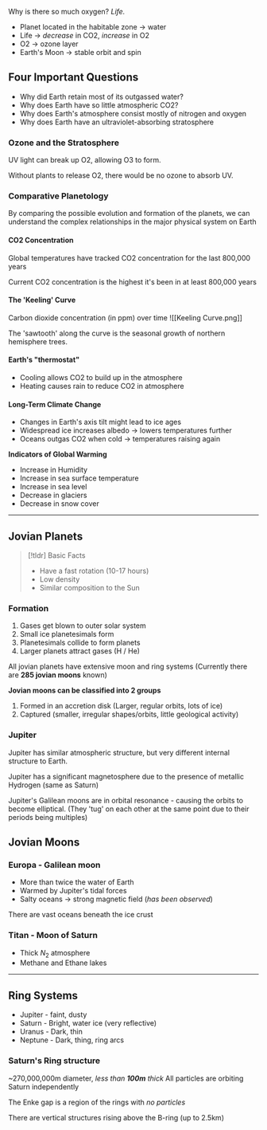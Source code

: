 

Why is there so much oxygen? *Life.*
- Planet located in the habitable zone -> water
- Life -> *decrease* in CO2, *increase* in O2
- O2 -> ozone layer
- Earth's Moon -> stable orbit and spin


## Four Important Questions
- Why did Earth retain most of its outgassed water?
- Why does Earth have so little atmospheric CO2?
- Why does Earth's atmosphere consist mostly of nitrogen and oxygen
- Why does Earth have an ultraviolet-absorbing stratosphere


### Ozone and the Stratosphere
UV light can break up O2, allowing O3 to form.

Without plants to release O2, there would be no ozone to absorb UV.


### Comparative Planetology
By comparing the possible evolution and formation of the planets, we can understand the complex relationships in the major physical system on Earth


#### CO2 Concentration
Global temperatures have tracked CO2 concentration for the last 800,000 years

Current CO2 concentration is the highest it's been in at least 800,000 years


#### The 'Keeling' Curve
Carbon dioxide concentration (in ppm) over time
![[Keeling Curve.png]]

The 'sawtooth' along the curve is the seasonal growth of northern hemisphere trees.

#### Earth's "thermostat"
- Cooling allows CO2 to build up in the atmosphere
- Heating causes rain to reduce CO2 in atmosphere

#### Long-Term Climate Change
- Changes in Earth's axis tilt might lead to ice ages
- Widespread ice increases albedo -> lowers temperatures further
- Oceans outgas CO2 when cold -> temperatures raising again


**Indicators of Global Warming**
- Increase in Humidity 
- Increase in sea surface temperature
- Increase in sea level
- Decrease in glaciers
- Decrease in snow cover

---

## Jovian Planets

>[!tldr] Basic Facts
>- Have a fast rotation (10-17 hours)
>- Low density
>- Similar composition to the Sun
### Formation
1. Gases get blown to outer solar system
2. Small ice planetesimals form
3. Planetesimals collide to form planets
4. Larger planets attract gases (H / He)

All jovian planets have extensive moon and ring systems
(Currently there are **285 jovian moons** known)

**Jovian moons can be classified into 2 groups**
1. Formed in an accretion disk (Larger, regular orbits, lots of ice)
2. Captured (smaller, irregular shapes/orbits, little geological activity)

### Jupiter
Jupiter has similar atmospheric structure, but very different internal structure to Earth.

Jupiter has a significant magnetosphere due to the presence of metallic Hydrogen (same as Saturn)

Jupiter's Galilean moons are in orbital resonance - causing the orbits to become elliptical. (They 'tug' on each other at the same point due to their periods being multiples)


## Jovian Moons
### Europa - Galilean moon

- More than twice the water of Earth
- Warmed by Jupiter's tidal forces
- Salty oceans -> strong magnetic field (*has been observed*)

There are vast oceans beneath the ice crust

### Titan - Moon of Saturn

- Thick $N_2$ atmosphere
- Methane and Ethane lakes

---
## Ring Systems
- Jupiter - faint, dusty
- Saturn - Bright, water ice (very reflective)
- Uranus - Dark, thin
- Neptune - Dark, thing, ring arcs


### Saturn's Ring structure
~270,000,000m diameter, *less than **100m** thick* 
All particles are orbiting Saturn independently

The Enke gap is a region of the rings with *no particles*

There are vertical structures rising above the B-ring (up to 2.5km)


